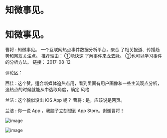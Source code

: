 # 知微事见。

# 知微事见。

曹将 : 知微事见。 一个互联网热点事件数据分析平台，聚合 了相关报道、传播趋势和网友关注点。 推荐理由： ①能快速 了解事件来龙去脉。 ②也可以学习事件的分析方法。 链接： 2017-08-12

评论区：

西佳 : 这个赞，适合新媒体追热点用，看到里面有用户画像和一些主流观点分析，追热点的时候就能从中选取角度，确定 风格

兰洁 : 这个貌似没出 iOS App 呢？ 曹将 : 是，应该说是网页。

兰洁 : 你一说 App ，我脑子立刻想到 App Store。谢谢曹将！

![image](img/Image_372.png)

![image](img/Image_373.png)